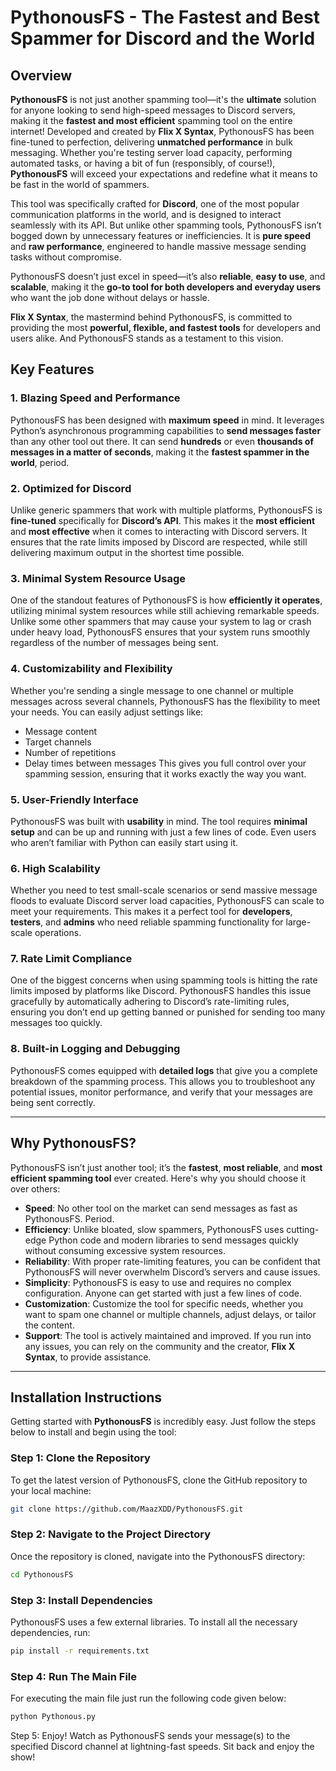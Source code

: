 # PythonousFS - The Fastest and Best Spammer for Discord and the World

## Overview

**PythonousFS** is not just another spamming tool—it's the **ultimate** solution for anyone looking to send high-speed messages to Discord servers, making it the **fastest and most efficient** spamming tool on the entire internet! Developed and created by **Flix X Syntax**, PythonousFS has been fine-tuned to perfection, delivering **unmatched performance** in bulk messaging. Whether you're testing server load capacity, performing automated tasks, or having a bit of fun (responsibly, of course!), **PythonousFS** will exceed your expectations and redefine what it means to be fast in the world of spammers.

This tool was specifically crafted for **Discord**, one of the most popular communication platforms in the world, and is designed to interact seamlessly with its API. But unlike other spamming tools, PythonousFS isn’t bogged down by unnecessary features or inefficiencies. It is **pure speed** and **raw performance**, engineered to handle massive message sending tasks without compromise.

PythonousFS doesn’t just excel in speed—it’s also **reliable**, **easy to use**, and **scalable**, making it the **go-to tool for both developers and everyday users** who want the job done without delays or hassle.

**Flix X Syntax**, the mastermind behind PythonousFS, is committed to providing the most **powerful, flexible, and fastest tools** for developers and users alike. And PythonousFS stands as a testament to this vision.

## Key Features

### 1. **Blazing Speed and Performance**
PythonousFS has been designed with **maximum speed** in mind. It leverages Python’s asynchronous programming capabilities to **send messages faster** than any other tool out there. It can send **hundreds** or even **thousands of messages in a matter of seconds**, making it the **fastest spammer in the world**, period.

### 2. **Optimized for Discord**
Unlike generic spammers that work with multiple platforms, PythonousFS is **fine-tuned** specifically for **Discord’s API**. This makes it the **most efficient** and **most effective** when it comes to interacting with Discord servers. It ensures that the rate limits imposed by Discord are respected, while still delivering maximum output in the shortest time possible.

### 3. **Minimal System Resource Usage**
One of the standout features of PythonousFS is how **efficiently it operates**, utilizing minimal system resources while still achieving remarkable speeds. Unlike some other spammers that may cause your system to lag or crash under heavy load, PythonousFS ensures that your system runs smoothly regardless of the number of messages being sent.

### 4. **Customizability and Flexibility**
Whether you're sending a single message to one channel or multiple messages across several channels, PythonousFS has the flexibility to meet your needs. You can easily adjust settings like:
- Message content
- Target channels
- Number of repetitions
- Delay times between messages
This gives you full control over your spamming session, ensuring that it works exactly the way you want.

### 5. **User-Friendly Interface**
PythonousFS was built with **usability** in mind. The tool requires **minimal setup** and can be up and running with just a few lines of code. Even users who aren’t familiar with Python can easily start using it.

### 6. **High Scalability**
Whether you need to test small-scale scenarios or send massive message floods to evaluate Discord server load capacities, PythonousFS can scale to meet your requirements. This makes it a perfect tool for **developers**, **testers**, and **admins** who need reliable spamming functionality for large-scale operations.

### 7. **Rate Limit Compliance**
One of the biggest concerns when using spamming tools is hitting the rate limits imposed by platforms like Discord. PythonousFS handles this issue gracefully by automatically adhering to Discord’s rate-limiting rules, ensuring you don’t end up getting banned or punished for sending too many messages too quickly.

### 8. **Built-in Logging and Debugging**
PythonousFS comes equipped with **detailed logs** that give you a complete breakdown of the spamming process. This allows you to troubleshoot any potential issues, monitor performance, and verify that your messages are being sent correctly.

---

## Why PythonousFS?

PythonousFS isn’t just another tool; it’s the **fastest**, **most reliable**, and **most efficient spamming tool** ever created. Here's why you should choose it over others:

- **Speed**: No other tool on the market can send messages as fast as PythonousFS. Period.
- **Efficiency**: Unlike bloated, slow spammers, PythonousFS uses cutting-edge Python code and modern libraries to send messages quickly without consuming excessive system resources.
- **Reliability**: With proper rate-limiting features, you can be confident that PythonousFS will never overwhelm Discord’s servers and cause issues.
- **Simplicity**: PythonousFS is easy to use and requires no complex configuration. Anyone can get started with just a few lines of code.
- **Customization**: Customize the tool for specific needs, whether you want to spam one channel or multiple channels, adjust delays, or tailor the content.
- **Support**: The tool is actively maintained and improved. If you run into any issues, you can rely on the community and the creator, **Flix X Syntax**, to provide assistance.

---

## Installation Instructions

Getting started with **PythonousFS** is incredibly easy. Just follow the steps below to install and begin using the tool:

### Step 1: Clone the Repository
To get the latest version of PythonousFS, clone the GitHub repository to your local machine:
```bash
git clone https://github.com/MaazXDD/PythonousFS.git
```
### Step 2: Navigate to the Project Directory
Once the repository is cloned, navigate into the PythonousFS directory:
```bash
cd PythonousFS
```
### Step 3: Install Dependencies
PythonousFS uses a few external libraries. To install all the necessary dependencies, run:
```bash
pip install -r requirements.txt
```
### Step 4: Run The Main File
For executing the main file just run the following code given below:
```bash
python Pythonous.py
```
Step 5: Enjoy!
Watch as PythonousFS sends your message(s) to the specified Discord channel at lightning-fast speeds. Sit back and enjoy the show!
